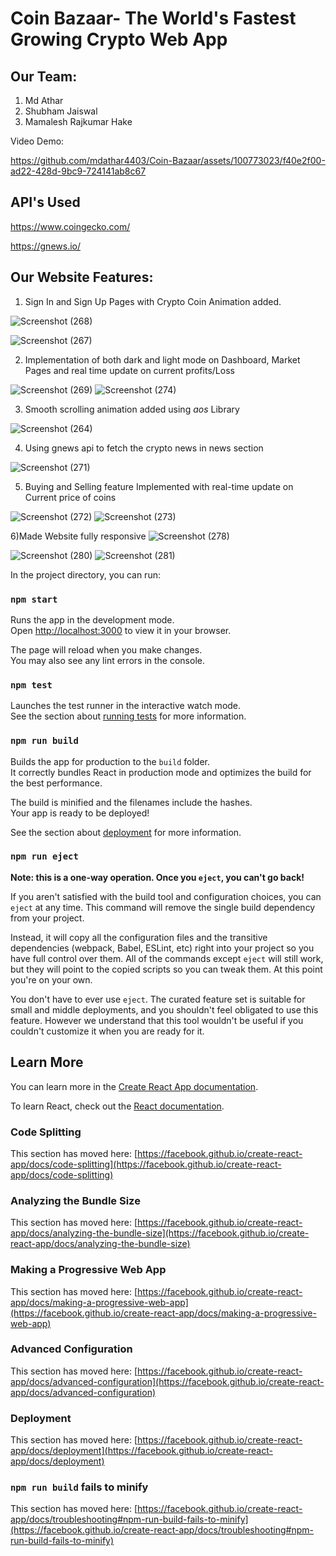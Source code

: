 # Coin Bazaar- The World's Fastest Growing Crypto Web App

## Our Team: 
1) Md Athar
2) Shubham Jaiswal
3) Mamalesh Rajkumar Hake

Video Demo:

https://github.com/mdathar4403/Coin-Bazaar/assets/100773023/f40e2f00-ad22-428d-9bc9-724141ab8c67



## API's Used

https://www.coingecko.com/

https://gnews.io/

## Our Website Features:

1) Sign In and Sign Up Pages with Crypto Coin Animation added.


![Screenshot (268)](https://user-images.githubusercontent.com/100773023/229191590-be7fc60d-760e-4a7c-a294-68788c25aa89.png)

![Screenshot (267)](https://user-images.githubusercontent.com/100773023/229189242-a6aa6caf-b265-4794-a1be-e5fa8df20531.png)

2) Implementation of both dark and light mode on Dashboard, Market Pages and real time update on current profits/Loss

![Screenshot (269)](https://user-images.githubusercontent.com/100773023/229189825-11ba9702-ccaa-4461-91f5-310b7862ed93.png)
![Screenshot (274)](https://user-images.githubusercontent.com/100773023/229189841-b50bed3b-d9fe-48d9-b540-1d44a3bb7539.png)

3) Smooth scrolling animation added using *aos* Library

![Screenshot (264)](https://user-images.githubusercontent.com/100773023/229190475-e4061bb3-77e0-42f7-b0cc-eccf941c8409.png)

4) Using gnews api to fetch the crypto news in news section 

![Screenshot (271)](https://user-images.githubusercontent.com/100773023/229190967-41cf1a4f-31db-448f-a5b6-328a1a2ee1d3.png)
 
 5) Buying and Selling feature Implemented with real-time update on Current price of coins 
 
![Screenshot (272)](https://user-images.githubusercontent.com/100773023/229191125-30c358c1-2cbc-42a4-8e98-f4b8c4b4609e.png)
![Screenshot (273)](https://user-images.githubusercontent.com/100773023/229191135-6153a179-baca-45ac-b511-a2a22a5cdbfb.png)

6)Made Website fully responsive
![Screenshot (278)](https://user-images.githubusercontent.com/100773023/229192972-09abe33f-26d3-46d3-8308-f6184001efc6.png)

![Screenshot (280)](https://user-images.githubusercontent.com/100773023/229193362-6e1a5790-14d4-4491-bc56-3895a439051f.png)
![Screenshot (281)](https://user-images.githubusercontent.com/100773023/229193396-57f55f8b-1abc-456d-b140-b58011ebb896.png)

In the project directory, you can run:

### `npm start`

Runs the app in the development mode.\
Open [http://localhost:3000](http://localhost:3000) to view it in your browser.

The page will reload when you make changes.\
You may also see any lint errors in the console.

### `npm test`

Launches the test runner in the interactive watch mode.\
See the section about [running tests](https://facebook.github.io/create-react-app/docs/running-tests) for more information.

### `npm run build`

Builds the app for production to the `build` folder.\
It correctly bundles React in production mode and optimizes the build for the best performance.

The build is minified and the filenames include the hashes.\
Your app is ready to be deployed!

See the section about [deployment](https://facebook.github.io/create-react-app/docs/deployment) for more information.

### `npm run eject`

**Note: this is a one-way operation. Once you `eject`, you can't go back!**

If you aren't satisfied with the build tool and configuration choices, you can `eject` at any time. This command will remove the single build dependency from your project.

Instead, it will copy all the configuration files and the transitive dependencies (webpack, Babel, ESLint, etc) right into your project so you have full control over them. All of the commands except `eject` will still work, but they will point to the copied scripts so you can tweak them. At this point you're on your own.

You don't have to ever use `eject`. The curated feature set is suitable for small and middle deployments, and you shouldn't feel obligated to use this feature. However we understand that this tool wouldn't be useful if you couldn't customize it when you are ready for it.

## Learn More

You can learn more in the [Create React App documentation](https://facebook.github.io/create-react-app/docs/getting-started).

To learn React, check out the [React documentation](https://reactjs.org/).

### Code Splitting

This section has moved here: [https://facebook.github.io/create-react-app/docs/code-splitting](https://facebook.github.io/create-react-app/docs/code-splitting)

### Analyzing the Bundle Size

This section has moved here: [https://facebook.github.io/create-react-app/docs/analyzing-the-bundle-size](https://facebook.github.io/create-react-app/docs/analyzing-the-bundle-size)

### Making a Progressive Web App

This section has moved here: [https://facebook.github.io/create-react-app/docs/making-a-progressive-web-app](https://facebook.github.io/create-react-app/docs/making-a-progressive-web-app)

### Advanced Configuration

This section has moved here: [https://facebook.github.io/create-react-app/docs/advanced-configuration](https://facebook.github.io/create-react-app/docs/advanced-configuration)

### Deployment

This section has moved here: [https://facebook.github.io/create-react-app/docs/deployment](https://facebook.github.io/create-react-app/docs/deployment)

### `npm run build` fails to minify

This section has moved here: [https://facebook.github.io/create-react-app/docs/troubleshooting#npm-run-build-fails-to-minify](https://facebook.github.io/create-react-app/docs/troubleshooting#npm-run-build-fails-to-minify)

